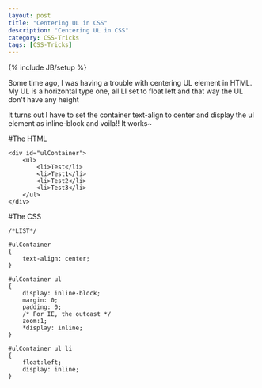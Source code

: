 ```yaml
---
layout: post
title: "Centering UL in CSS"
description: "Centering UL in CSS"
category: CSS-Tricks
tags: [CSS-Tricks]
---
```

{% include JB/setup %}

Some time ago, I was having a trouble with centering UL element in HTML.
My UL is a horizontal type one, all LI set to float left and that way the UL don't have any height

It turns out I have to set the container text-align to center and display the ul element as inline-block
and voila!! It works~

#The HTML

	<div id="ulContainer">
		<ul>
			<li>Test</li>
			<li>Test1</li>
			<li>Test2</li>
			<li>Test3</li>
		</ul>
	</div>

#The CSS

	/*LIST*/

	#ulContainer
	{
		text-align: center;
	}

	#ulContainer ul
	{
		display: inline-block;
	    margin: 0;
	    padding: 0;
	    /* For IE, the outcast */
	    zoom:1;
	    *display: inline;
	}

	#ulContainer ul li
	{
		float:left;
		display: inline;
	}
